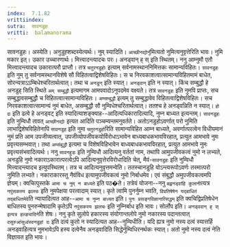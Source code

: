 ```yaml
---
index:  7.1.82
vrittiindex: 
sutra:  सावनडुहः
vritti:  balamanorama 
---
```


सावनडुहः। अस्येति। अनुडुह्शब्दस्येत्यर्थः। नुम् स्यादिति। `आच्छीनद्योर्नुं`मित्यतो नुमित्यनुवृत्तेरिति भावः। नुमि मकार इत्। उकार उच्चारणार्थः। मित्त्वादन्त्यादचः परः। अनड्वान् ह् स् इति स्थितम्। ननु आम्नुमौ एतौ मित्त्वादन्त्यादच उकारात्परौ प्राप्तौ। तत्र `चतुरनडुहोः` इत्याम् सर्वनामस्थाननिमित्तकः सामान्यविहितः। `सावनडुहः` इति नुम् तु सर्वनामस्थानविशेषे सौ विहितत्वाद्विशेषविहितः। स च निरवकाशत्वात्सामान्यविहितमामं बाधेत, सोरन्यत्राऽऽम्बिधेश्चरितार्थत्वात्। तथा च `अनडुन्` इति स्यात्। `अनड्वान्` इति न स्यात्। किंच सम्बुद्धौ हे अनडुह् सिति स्थिते `अम् सम्बुद्धौ` इत्यमागम आमपवादोऽनुपदमेव वक्ष्यते। तत्र `सावनडुहः` इति नुमपि प्राप्तः, सच सम्बुद्धावसम्बुद्धौ च विहितत्वात्सामान्यविहितः। `अम्सम्बुद्धौ` इत्यम् तु सम्बुद्धावेव विहितत्वाद्विशेषविहितः। सच निरवकाशत्वात्सामान्यं नुमं बाधेत, असम्बुद्धौ सौ नुम्विधेश्चरितार्थत्वात्। ततश्च हे अनड्वन्निति न स्यात्। `हो ढः` इति ढत्वे हे अनड्वट् इति स्यादित्याशङ्क्याह--आदित्यधिकारादित्यादि, नुम्न बाध्यत इत्यन्तम्। `सावनडुहः` इति नुम्विधौ तावत् `आच्छीनद्योः` इत्यत आदिति पञ्चम्यन्तमनुवर्तते। अतोऽनडुहोऽवर्णात् परो नुमिति लाभाद्विशेषविहितेनापि `सावनडुह` इति नुमा `चतुरनडुहो`रिति सामान्यविहित आम्न बाध्यते, अवर्णात्परत्वेन विधीयमानं नुमं प्रति आम उपजीव्यत्वात्, उपजीव्योपजीवकयोर्विरोधाऽभावेन बाध्यबाधकभावविरहात्, प्रत्युत आमभावे नुमः प्रवृत्त्यसम्भवात्। तथा `अम्संबुद्धौ` इत्यमा च विशेषविहिभावेन बाध्यबाधकभावविरहात्, प्रत्युत आमभावे नुमः प्रवृत्त्यसंभवादित्यर्थः। ननु `सावनहुडः` इति नुम्विधौ आदित्यनु वर्ततां नाम, तथापि आमुपजीवकत्वं नुमो न लभ्यते, अनडुहि नुमो नकाराऽकारात्परत्वेऽपि आदित्यनुवृत्तेरविरोधादिति चेत्, मैवं-`सावनडुहः` इति नुम्विधौ मित्त्वादन्त्यादच इत्युपस्थितम्। तत्र च आदित्यनुवृत्तमन्वेति। ततस्चानडुहि योऽन्त्यरूपोऽवर्णः तस्मात्परो नुमिति लभ्यते। नकाराकारस्तु नैवंविध इत्यामुपजीवकत्वं नुमो निर्बाधमेव। एवं संबुद्धौ अमुपजीवकत्वमपि ज्ञेयम्। क्वचित्पुस्तके `आमा च नुम् न बाध्यते` इति पठ�ते। तत्रेयं योजना--ननु `बह्वनड्वांहि कुलानी`त्यत्र `नपुंसकस्य झलचः` इति नुमपेक्षया परत्वादाम् स्यात्। कृते त्वामि पुनर्नुम्न भवति, `विप्रतिषेषेन यद्बाधितं तद्बाधितमेवे`ति न्यायादित्यत आह--`आमा च नुम्न बाध्यत` इति। `पुनः प्रसङ्गविज्ञानात्सिद्धम्` इति क्वचिद्विप्रतिषेधेन बाधितस्य पुनरुन्मेषादामि कृतेऽपि `नपुंसकस्य झलचः` इति नुम्निर्बाध इति भावः। सोर्लोप इति। `अनड्ववान् ह् स् इत्यत्र हल्ङ्यादिने`ति शेषः। ननु कृते सुलोपे हकारस्य संयोगान्तलोपे नुमो नकारस्य पदान्तत्वात् `वसुरुआंसुध्वंस्वनडुहां दः` इति दत्वं कुतो न स्यादित्यत आह--नुम्विधीति। यदि ह्यत्र नुमो नस्य दत्वं स्यात्तर्हि अनड्वाहित्यत्र नुमभावेऽपि हस्य दत्वेनैव अनड्वादिति सिद्धेर्नुम्विधिरनर्थकः स्यात्। अतो नुमो नस्य दत्वं नेति विज्ञायत इति भावः।


